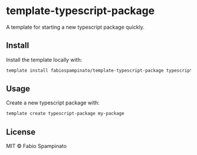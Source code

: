 # template-typescript-package

A template for starting a new typescript package quickly.

## Install

Install the template locally with:

```sh
template install fabiospampinato/template-typescript-package typescript-package
```

## Usage

Create a new typescript package with:

```sh
template create typescript-package my-package
```

## License

MIT © Fabio Spampinato
